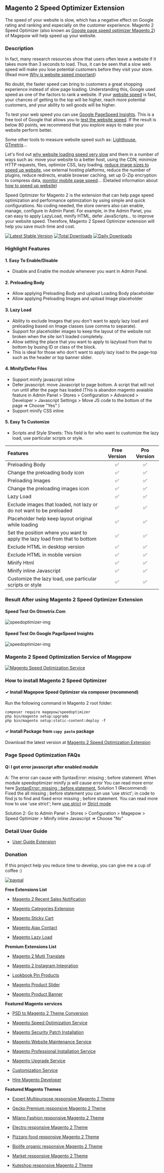 ## Magento 2 Speed Optimizer Extension

The speed of your website is slow, which has a negative effect on Google rating and ranking and especially on the customer experience. Magento 2 Speed Optimizer (also known as [Google page speed optimizer Magento 2](https://magepow.com/magento2-speed-optimizer.html)) of Magepow will help speed up your website.

### Description
In fact, many research resources show that users often leave a website if it takes more than 3 seconds to load. Thus, it can be seen that a slow web speed will make you lose potential customers before they visit your store. (Read more [Why is website speed important](https://magepow.com/blog/post/why-is-site-speed-important/))

No doubt, the faster speed can bring to customers a great shopping experience instead of slow page loading. Understanding this, Google used speed as one of the factors to rank a website. If your [website speed](https://magepow.com/blog/things-to-know-about-website-speed/) is fast, your chances of getting to the top will be higher, reach more potential customers, and your ability to sell goods will be higher. 

To test your web speed you can use [Google PageSpeed Insights](https://developers.google.com/speed/pagespeed/insights/). This is a free tool of Google that allows you to [test the website speed](https://magepow.com/blog/website-speed-test-tools/). If the result is below 80 points, we recommend that you explore ways to make your website perform better. 

Some other tools to measure website speed such as: [Lighthouse](https://magepow.com/blog/google-lighthouse-pagespeed-test-tool/), [GTmetrix](https://magepow.com/blog/website-speed-test-gtmetrix/)...  

Let's find out [why website loading speed very slow](https://magepow.com/blog/website-loading-speed-very-slow/) and them in a number of ways such as: move your website to a better host, using the CDN, minimize HTTP requests, files, optimize CSS, lazy loading, [reduce image sizes to speed up website](https://magepow.com/blog/how-to-speed-up-image-loading-on-website/), use external hosting platforms, reduce the number of plugins, reduce redirects, enable browser caching, set up G-Zip encryption to compress data, [monitor mobile page speed](https://magepow.com/blog/how-to-speed-up-website-for-mobile/)... (Detailed information about [how to speed up website](https://magepow.com/blog/how-to-speed-up-website/))

Speed Optimizer for Magento 2 is the extension that can help page speed optimization and performance optimization by using simple and quick configurations. No coding needed, the store owners also can enable, manage, configure in Admin Panel. For example, in the Admin Panel, you can easy to apply LazyLoad, minify HTML, defer JavaScripts... to improve your website speed. Therefore, Magento 2 Speed Optimizer extension will help you save much time and cost.

[![Latest Stable Version](https://poser.pugx.org/magepow/speedoptimizer/v/stable)](https://packagist.org/packages/magepow/speedoptimizer)
[![Total Downloads](https://poser.pugx.org/magepow/speedoptimizer/downloads)](https://packagist.org/packages/magepow/speedoptimizer)
[![Daily Downloads](https://poser.pugx.org/magepow/speedoptimizer/d/daily)](https://packagist.org/packages/magepow/speedoptimizer)

### Highlight Features
#### 1. Easy To Enable/Disable 
- Disable and Enable the module whenever you want in Admin Panel.
 
#### 2. Preloading Body
- Allow applying Preloading Body and upload Loading Body placeholder
- Allow applying Preloading Images and upload Image placeholder
 
#### 3. Lazy Load
- Ability to exclude Images that you don't want to apply lazy load and preloading based on Image classes (use comma to separate).
- Support for placeholder images to keep the layout of the website not broken when the site isn't loaded completely.
- Allow setting the place that you want to apply to lazyload from that to bottom by busing ID or class of the block.
- This is ideal for those who don't want to apply lazy load to the page-top such as the header or top banner slider.
 
#### 4. Minify/Defer Files
- Support minify javascript inline
- Defer javascript: move Javascript to page bottom. A script that will not run until after the page has loaded (This is abandon magento avaiable feature in Admin Panel > Stores > Configuration > Advanced > Developer > Javascript Settings > Move JS code to the bottom of the page => Choose "Yes" )
- Support minify CSS inline
 
#### 5. Easy To Customize
- Scripts and Style Sheets: This field is for who want to customize the lazy load, use particular scripts or style.

| Features  | Free Version  | Pro Version |
| :------------ |:---------------:| :-----:|
|Preloading Body|:white_check_mark:|:white_check_mark:|
|Change the preloading body icon|:white_check_mark:|:white_check_mark:|
|Preloading Images|:white_check_mark:|:white_check_mark:|
|Change the preloading images icon|:white_check_mark:|:white_check_mark:|
|Lazy Load |:white_check_mark:|:white_check_mark:|
|Exclude images that loaded, not lazy or do not want to be preloaded|:white_check_mark:|:white_check_mark:|
|Placeholder help keep layout original while loading|:white_check_mark:|:white_check_mark:|
|Set the position where you want to apply the lazy load from that to bottom|:white_check_mark:|:white_check_mark:|
|Exclude HTML in desktop version|:white_check_mark:|:white_check_mark:|
|Exclude HTML in mobile version|:white_check_mark:|:white_check_mark:|
|Minify Html|:white_check_mark:|:white_check_mark:|
|Minify inline Javascript|:white_check_mark:|:white_check_mark:|
|Customize the lazy load, use particular scripts or style|:white_check_mark:|:white_check_mark:|

### Result After using Magento 2 Speed Optimizer Extension

#### Speed Test On Gtmetrix.Com

 ![speedoptimizer-img](https://github.com/magepow/magento2-SpeedOptimizer/blob/master/media/speed_gtmetrix.png)

#### Speed Test On Google PageSpeed Insights

 ![speedoptimizer-img](https://github.com/magepow/magento2-SpeedOptimizer/blob/master/media/speed_google.jpg)
 
### Magento 2 Speed Optimization Service of Magepow
 [![ Magento Speed Optimization Service](https://github.com/magepow/magento2-speedoptimizer/blob/master/media/Magento_Speed_Optimization_Pro.png)](https://magepow.com/magento-speed-optimization-service.html)
### How to install Magento 2 Speed Optimizer
#### ✓ Install Magepow Speed Optimizer via composer (recommend)
Run the following command in Magento 2 root folder:

```
composer require magepow/speedoptimizer
php bin/magento setup:upgrade
php bin/magento setup:static-content:deploy -f
```

#### ✓ Install Package from ```copy paste``` package

Download the latest version at [Magento 2 Speed Optimization Extension](https://magepow.com/magento2-speed-optimizer.html)


### Page Speed Optimization FAQs

#### Q: I got error javascript after enabled module
A: The error can cause with SyntaxError: missing ; before statement. When module speedoptimizer minify js will cause error
	You can read more error here [SyntaxError: missing ; before statement.](https://developer.mozilla.org/en-US/docs/Web/JavaScript/Reference/Errors/Missing_semicolon_before_statement)
Solution 1 (Recommend): Fixed the all missing ; before statement you can use 'use strict'; in code to find js to find and fixed error missing ; before statement.
	You can read more how to use 'use strict'; here [use strict](https://www.w3schools.com/js/js_strict.asp) or [Strict mode](https://developer.mozilla.org/en-US/docs/Web/JavaScript/Reference/Strict_mode) 

Solution 2: Go to Admin Panel > Stores > Configuration > Magepow > Speed Optimizer > Minify inline Javascript => Choose "No"

### Detail User Guide
* [User Guide Extension](https://docs.alothemes.com/m2/extension/speedoptimizer/)

### Donation

If this project help you reduce time to develop, you can give me a cup of coffee :) 

[![paypal](https://www.paypalobjects.com/en_US/i/btn/btn_donateCC_LG.gif)](https://www.paypal.com/paypalme/alopay)


**Free Extensions List**

* [Magento 2 Recent Sales Notification](https://magepow.com/magento-2-recent-sales-notification.html)

* [Magento Categories Extension](https://magepow.com/magento-categories-extension.html)

* [Magento Sticky Cart](https://magepow.com/magento-sticky-cart.html)

* [Magento Ajax Contact](https://magepow.com/magento-ajax-contact-form.html)

* [Magento Lazy Load](https://magepow.com/magento-lazy-load.html)

**Premium Extensions List**

* [Magento 2 Mutil Translate](https://magepow.com/magento-multi-translate.html)

* [Magento 2 Instagram Integration](https://magepow.com/magento-2-instagram.html)

* [Lookbook Pin Products](https://magepow.com/lookbook-pin-products.html)

* [Magento Product Slider](https://magepow.com/magento-product-slider.html)

* [Magento Product Banner](https://magepow.com/magento-banner-slider.html)

**Featured Magento services**

* [PSD to Magento 2 Theme Conversion](https://magepow.com/psd-to-magento-theme-conversion.html)

* [Magento Speed Optimization Service](https://magepow.com/magento-speed-optimization-service.html)

* [Magento Security Patch Installation](https://magepow.com/magento-security-patch-installation.html)

* [Magento Website Maintenance Service](https://magepow.com/website-maintenance-service.html)

* [Magento Professional Installation Service](https://magepow.com/professional-installation-service.html)

* [Magento Upgrade Service](https://magepow.com/magento-upgrade-service.html)

* [Customization Service](https://magepow.com/customization-service.html)

* [Hire Magento Developer](https://magepow.com/hire-magento-developer.html)

**Featured Magento Themes**

* [Expert Multipurpose responsive Magento 2 Theme](https://1.envato.market/c/1314680/275988/4415?u=https://themeforest.net/item/expert-premium-responsive-magento-2-and-1-support-rtl-magento-2-/21667789)

* [Gecko Premium responsive Magento 2 Theme](https://1.envato.market/c/1314680/275988/4415?u=https://themeforest.net/item/gecko-responsive-magento-2-theme-rtl-supported/24677410)

* [Milano Fashion responsive Magento 2 Theme](https://1.envato.market/c/1314680/275988/4415?u=https://themeforest.net/item/milano-fashion-responsive-magento-1-2-theme/12141971)

* [Electro responsive Magento 2 Theme](https://1.envato.market/c/1314680/275988/4415?u=https://themeforest.net/item/electro-responsive-magento-1-2-theme/17042067)

* [Pizzaro food responsive Magento 2 Theme](https://1.envato.market/c/1314680/275988/4415?u=https://themeforest.net/item/pizzaro-food-responsive-magento-1-2-theme/19438157)

* [Biolife organic responsive Magento 2 Theme](https://1.envato.market/c/1314680/275988/4415?u=https://themeforest.net/item/biolife-organic-food-magento-2-theme-rtl-supported/25712510)

* [Market responsive Magento 2 Theme](https://1.envato.market/c/1314680/275988/4415?u=https://themeforest.net/item/market-responsive-magento-2-theme/22997928)

* [Kuteshop responsive Magento 2 Theme](https://1.envato.market/c/1314680/275988/4415?u=https://themeforest.net/item/kuteshop-multipurpose-responsive-magento-1-2-theme/12985435)
